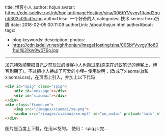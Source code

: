 title: 博客小人
author: hojun
avatar: https://cdn.jsdelivr.net/gh/honjun/ImageHosting/sina/006bYVyvgy1ftand2qurdj303c03cdfv.jpg
authorDesc: 一个好奇的人
categories: 技术
series: hexo折腾
date: 2018-02-05 00:11:09
authorLink: /about/hojun.html
authorAbout:
tags:
 - blog
keywords:
description:
photos:
 - https://cdn.jsdelivr.net/gh/honjun/ImageHosting/sina/006bYVyvgy1fo601tui4jj31kw0w076p.jpg
---
加完特效顺带把自己之前玩过的博客小人也搬过来(原来在蚂蚁笔记的博客上，博客到期了)，不过把小人换成了可爱的小埋~
使用说明：(改成了xiaomai.js和xiaomai.css)，在页面上引入，并加上以下代码
```html
<div id="spig" class="spig">
    <div id="message"></div>
    <div id="xiaomai"></div>
</div>
<div class="fixed-xm">
    <img src="/images/xiaomai/xm.png">
    <audio src="/images/xiaomai/xm.mp3" id="xm_audio" preload="auto" style="display:none;"></audio>
</div>
```
图片是百度上下载，在用ps抠的。
使用： spig.js
完...